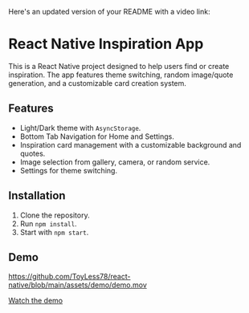 Here's an updated version of your README with a video link:

React Native Inspiration App
============================

This is a React Native project designed to help users find or create inspiration. The app features theme switching, random image/quote generation, and a customizable card creation system.

Features
--------

*   Light/Dark theme with `AsyncStorage`.
*   Bottom Tab Navigation for Home and Settings.
*   Inspiration card management with a customizable background and quotes.
*   Image selection from gallery, camera, or random service.
*   Settings for theme switching.

Installation
------------

1.  Clone the repository.
2.  Run `npm install`.
3.  Start with `npm start`.

Demo
----

https://github.com/ToyLess78/react-native/blob/main/assets/demo/demo.mov

[Watch the demo](assets/demo/demo.mov)